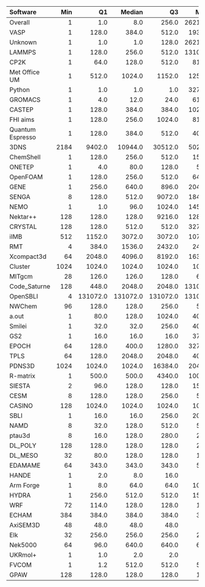 | Software         |   Min |       Q1 |   Median |       Q3 |    Max |    Jobs |     Nodeh |   PercentUse |   Users |   Projects |
|:-----------------|------:|---------:|---------:|---------:|-------:|--------:|----------:|-------------:|--------:|-----------:|
| Overall          |     1 |      1.0 |      8.0 |    256.0 | 262144 | 1864945 | 3547969.3 |        100.0 |     775 |        121 |
| VASP             |     1 |    128.0 |    384.0 |    512.0 |  19328 |  168720 |  784807.7 |         22.1 |     132 |         11 |
| Unknown          |     1 |      1.0 |      1.0 |    128.0 | 262144 |  398228 |  645104.0 |         18.2 |     380 |         92 |
| LAMMPS           |     1 |    128.0 |    256.0 |    512.0 | 131072 |   12029 |  261231.1 |          7.4 |      60 |         20 |
| CP2K             |     1 |     64.0 |    128.0 |    512.0 |   8192 |   29012 |  257980.7 |          7.3 |      50 |         10 |
| Met Office UM    |     1 |    512.0 |   1024.0 |   1152.0 |  12544 |    6883 |  226883.4 |          6.4 |      36 |          3 |
| Python           |     1 |      1.0 |      1.0 |      1.0 |  32768 |  676994 |  163889.2 |          4.6 |      52 |         25 |
| GROMACS          |     1 |      4.0 |     12.0 |     24.0 |   6144 |   27647 |  131501.2 |          3.7 |      39 |          8 |
| CASTEP           |     1 |    128.0 |    384.0 |    384.0 |  10240 |  345566 |  117881.2 |          3.3 |      56 |          7 |
| FHI aims         |     1 |    128.0 |    256.0 |   1024.0 |   8192 |   15914 |  107503.2 |          3.0 |      18 |          2 |
| Quantum Espresso |     1 |    128.0 |    384.0 |    512.0 |   4096 |    8504 |  103327.1 |          2.9 |      26 |          5 |
| 3DNS             |  2184 |   9402.0 |  10944.0 |  30512.0 |  50217 |     169 |   81058.3 |          2.3 |       2 |          1 |
| ChemShell        |     1 |    128.0 |    256.0 |    512.0 |   1536 |    1220 |   67181.7 |          1.9 |      14 |          4 |
| ONETEP           |     1 |      4.0 |     80.0 |    128.0 |    512 |     575 |   61111.4 |          1.7 |       6 |          2 |
| OpenFOAM         |     1 |    128.0 |    256.0 |    512.0 |   6400 |    2263 |   60810.2 |          1.7 |      33 |         15 |
| GENE             |     1 |    256.0 |    640.0 |    896.0 |  20480 |     842 |   57788.5 |          1.6 |       6 |          5 |
| SENGA            |     8 |    128.0 |    512.0 |   9072.0 |  18432 |     131 |   49930.8 |          1.4 |       5 |          5 |
| NEMO             |     1 |      1.0 |     96.0 |   1024.0 |  14592 |   29179 |   41818.8 |          1.2 |      23 |          3 |
| Nektar++         |   128 |    128.0 |    128.0 |   9216.0 |  12800 |     403 |   39119.0 |          1.1 |       1 |          1 |
| CRYSTAL          |   128 |    128.0 |    512.0 |    512.0 |  32768 |     767 |   36555.9 |          1.0 |       9 |          3 |
| iIMB             |   512 |   1152.0 |   3072.0 |   3072.0 |  10752 |     166 |   33601.6 |          0.9 |       3 |          2 |
| RMT              |     4 |    384.0 |   1536.0 |   2432.0 |   2432 |     213 |   28160.6 |          0.8 |       4 |          1 |
| Xcompact3d       |    64 |   2048.0 |   4096.0 |   8192.0 |  16384 |     154 |   24038.5 |          0.7 |       8 |          4 |
| Cluster          |  1024 |   1024.0 |   1024.0 |   1024.0 |   1024 |     241 |   23475.1 |          0.7 |       1 |          1 |
| MITgcm           |    28 |    126.0 |    126.0 |    128.0 |    615 |   22287 |   20966.0 |          0.6 |      10 |          3 |
| Code_Saturne     |   128 |    448.0 |   2048.0 |   2048.0 | 131072 |     104 |   19783.6 |          0.6 |       6 |          3 |
| OpenSBLI         |     4 | 131072.0 | 131072.0 | 131072.0 | 131072 |      76 |   15660.4 |          0.4 |       2 |          2 |
| NWChem           |    96 |    128.0 |    128.0 |    256.0 |    512 |    1354 |   14883.9 |          0.4 |      12 |          5 |
| a.out            |     1 |     80.0 |    128.0 |   1024.0 |   4096 |     981 |   12002.0 |          0.3 |      10 |          7 |
| Smilei           |     1 |     32.0 |     32.0 |    256.0 |   4096 |     361 |   10733.1 |          0.3 |       3 |          1 |
| GS2              |     1 |     16.0 |     16.0 |     16.0 |   3712 |  108599 |   10322.8 |          0.3 |       5 |          2 |
| EPOCH            |    64 |    128.0 |    400.0 |   1280.0 |  32768 |     446 |    5182.6 |          0.1 |      10 |          3 |
| TPLS             |    64 |    128.0 |   2048.0 |   2048.0 |   4096 |      37 |    4846.1 |          0.1 |       3 |          3 |
| PDNS3D           |  1024 |   1024.0 |   1024.0 |  16384.0 |  20480 |      64 |    4788.2 |          0.1 |       1 |          1 |
| R-matrix         |     1 |    500.0 |    500.0 |   4340.0 |  10000 |      14 |    4671.2 |          0.1 |       1 |          1 |
| SIESTA           |     2 |     96.0 |    128.0 |    128.0 |   1536 |    2096 |    4302.4 |          0.1 |       6 |          2 |
| CESM             |     8 |    128.0 |    128.0 |    256.0 |    576 |     455 |    3756.0 |          0.1 |       4 |          2 |
| CASINO           |   128 |   1024.0 |   1024.0 |   1024.0 |   1024 |      21 |    2907.6 |          0.1 |       2 |          2 |
| SBLI             |     1 |     16.0 |     16.0 |    256.0 |   2048 |     185 |    2629.2 |          0.1 |       4 |          3 |
| NAMD             |     8 |     32.0 |    128.0 |    512.0 |    512 |      98 |    2611.6 |          0.1 |       6 |          4 |
| ptau3d           |     8 |     16.0 |    128.0 |    280.0 |    280 |      43 |    2416.6 |          0.1 |       3 |          1 |
| DL_POLY          |   128 |    128.0 |    128.0 |    128.0 |    256 |      81 |     345.6 |          0.0 |       1 |          1 |
| DL_MESO          |    32 |     80.0 |    128.0 |    128.0 |    128 |      54 |     191.8 |          0.0 |       2 |          1 |
| EDAMAME          |    64 |    343.0 |    343.0 |    343.0 |    512 |     123 |      51.1 |          0.0 |       2 |          1 |
| HANDE            |     1 |      2.0 |      8.0 |     16.0 |     20 |     603 |      47.5 |          0.0 |       1 |          1 |
| Arm Forge        |     1 |      8.0 |     64.0 |     64.0 |   1024 |     519 |      31.4 |          0.0 |      10 |          6 |
| HYDRA            |     1 |    256.0 |    512.0 |    512.0 |   1536 |      39 |      21.7 |          0.0 |       4 |          2 |
| WRF              |    72 |    114.0 |    128.0 |    128.0 |    128 |       4 |      17.1 |          0.0 |       2 |          2 |
| ECHAM            |   384 |    384.0 |    384.0 |    384.0 |    384 |       5 |      15.0 |          0.0 |       1 |          1 |
| AxiSEM3D         |    48 |     48.0 |     48.0 |     48.0 |     48 |      21 |      14.7 |          0.0 |       1 |          1 |
| Elk              |    32 |    256.0 |    256.0 |    256.0 |    256 |      18 |       8.8 |          0.0 |       1 |          1 |
| Nek5000          |    64 |     96.0 |    640.0 |    640.0 |    640 |       7 |       2.2 |          0.0 |       1 |          1 |
| UKRmol+          |     1 |      1.0 |      2.0 |      2.0 |      2 |     417 |       0.0 |          0.0 |       1 |          1 |
| FVCOM            |     1 |      1.2 |    512.0 |    512.0 |    512 |      10 |       0.0 |          0.0 |       2 |          1 |
| GPAW             |   128 |    128.0 |    128.0 |    128.0 |    128 |       3 |       0.0 |          0.0 |       1 |          1 |